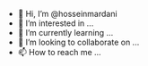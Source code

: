 - 👋 Hi, I’m @hosseinmardani
- 👀 I’m interested in ...
- 🌱 I’m currently learning ...
- 💞️ I’m looking to collaborate on ...
- 📫 How to reach me ...

<!---
hosseinmardani/hosseinmardani is a ✨ special ✨ repository because its `README.md` (this file) appears on your GitHub profile.
You can click the Preview link to take a look at your changes.
--->
